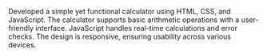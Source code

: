 Developed a simple yet functional calculator using HTML, CSS, and JavaScript. The calculator supports basic arithmetic operations with a user-friendly interface. JavaScript handles real-time calculations and error checks. The design is responsive, ensuring usability across various devices.
